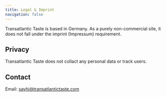 ```yaml
---
title: Legal & Imprint
navigation: false
---
```


Transatlantic Taste is based in Germany. As a purely non-commercial site, it does not fall under the imprint (Impressum) requirement.

## Privacy

Transatlantic Taste does not collact any personal data or track users.

## Contact

Email: [sayhi@transatlantictaste.com](mailto:sayhi@transatlantictaste.com)